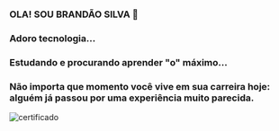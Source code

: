 ### OLA! SOU BRANDÃO SILVA 👋
### Adoro tecnologia...
### Estudando e procurando aprender "o" máximo...
### Não importa que momento você vive em sua carreira hoje: alguém já passou por uma experiência muito parecida.


![certificado](https://user-images.githubusercontent.com/106616102/188972438-50bec7dd-d4ea-47a2-b5bc-f2210204166b.PNG)

